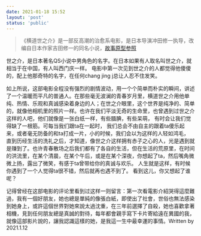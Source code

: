 ```yaml
---
date: 2021-01-18 15:52
layout: 'post'
status: 'public'
---
```


>  《横道世之介》是一部反高潮的治愈系电影，是日本导演冲田修一执导，改编自日本作家吉田修一的同名小说，[故事原型参照](https://zh.wikipedia.org/wiki/%E6%96%B0%E5%A4%A7%E4%B9%85%E4%BF%9D%E7%AB%99%E4%B9%98%E5%AE%A2%E5%A2%AE%E8%BB%8C%E4%BA%8B%E6%95%85)

世之介，是日本著名QS小说中男角色的名字。在日本如果有人取名叫世之介，就相当于在中国，有人叫西门庆一样。
电影中第一次见到世之介的人都觉得他傻傻的，配上他那奇特的名字，在任何chang jing j总让人忍不住发笑。

如上所说，这部电影全程没有强烈的剧情波动，用一个个简单而朴实的瞬间，讲述了一个温暖而平凡的普通人。在那些毫无波澜的青春岁月里，横道世之介用他单纯、热情、乐观和真诚感染着身边的人；在世之介眼里，这个世界是纯净的、简单的，就像他相机里的照片一样。也许在我们平淡无奇的生命里，也曾遇到过世之介这样的人吧，他们就像是一张白纸一样，有些腼腆，有些呆萌， 有时会让我们觉得缺了一根筋。可每当我们跟ta在一起时， 我们总会不由自主的跟着ta傻乐起来，或者毫无防备的和ta打成一片，小的时候，我们会以为这样的人轻如鸿毛， 直到历经生活的洗礼之后，才知道，像世之介这样拥有赤子之心的人，光是遇到就是赚到了。也许青春散场之后我们都有了各自的生活，但在生活的荒原里，在时间的洪流里，在某个清晨，在某个午后，或是在某个深夜，你想起了ta，然后嘴角微微上扬，露出了微笑，有感于ta曾带给你的真诚与欢乐。
人生就是这样，有时候你遇到了一个人觉得ta很不错，然后就再也遇不到了。 看到这儿，你又想起了谁呢？

记得曾经在这部电影的评论里看到过这样一则留言：第一次看電影介紹哭得這麼難過，我有一個好朋友，她也總是單純的像張白紙，即使出了社會，世俗也無法感染到她身上，或許這個世界對她來說太過沈重，在三年前選擇了自殺，她也喜歡拿著相機，見到任何朋友總是真誠的對待，每年都會親手寫下卡片寄給遠在異國的我，就像這部影片說的，讓我認識這樣的她，是我這一生中最幸運的事情。Written by 2021.1.12